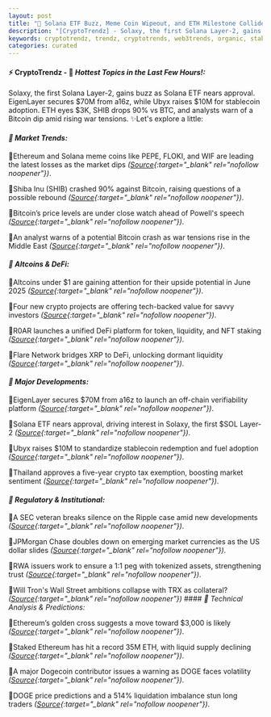 ```yaml
---
layout: post
title: "🌌 Solana ETF Buzz, Meme Coin Wipeout, and ETH Milestone Collide"
description: "[CryptoTrendz] - Solaxy, the first Solana Layer-2, gains buzz as Solana ETF nears approval. EigenLayer secures $70M from a16z, while Ubyx raises $10M for stablecoin adoption. ETH eyes $3K, SHIB drops 90% vs BTC, and analysts warn of a Bitcoin dip amid rising war tensions."
keywords: cryptotrendz, trendz, cryptotrends, web3trends, organic, stablecoin, ETH, Dogecoin, Ethereum, Network, Crypto, Altcoins, Altcoin, Bitcoin, Market, XRP, NFT
categories: curated
---
```


#### ⚡ CryptoTrendz - 📌 *Hottest Topics in the Last Few Hours!:*

Solaxy, the first Solana Layer-2, gains buzz as Solana ETF nears approval. EigenLayer secures $70M from a16z, while Ubyx raises $10M for stablecoin adoption. ETH eyes $3K, SHIB drops 90% vs BTC, and analysts warn of a Bitcoin dip amid rising war tensions. ✨Let's explore a little:


#### *🔖 Market Trends:*  

🔹Ethereum and Solana meme coins like PEPE, FLOKI, and WIF are leading the latest losses as the market dips *([Source](https://s.avyag.com/bykw){:target="_blank" rel="nofollow noopener"})*.  

🔹Shiba Inu (SHIB) crashed 90% against Bitcoin, raising questions of a possible rebound *([Source](https://s.avyag.com/yka2){:target="_blank" rel="nofollow noopener"})*.  

🔹Bitcoin’s price levels are under close watch ahead of Powell's speech *([Source](https://s.avyag.com/lks4){:target="_blank" rel="nofollow noopener"})*.  

🔹An analyst warns of a potential Bitcoin crash as war tensions rise in the Middle East *([Source](https://s.avyag.com/45co){:target="_blank" rel="nofollow noopener"})*.  

#### *🔖 Altcoins & DeFi:*  

🔹Altcoins under $1 are gaining attention for their upside potential in June 2025 *([Source](https://s.avyag.com/6xqy){:target="_blank" rel="nofollow noopener"})*.  

🔹Four new crypto projects are offering tech-backed value for savvy investors *([Source](https://s.avyag.com/fmml){:target="_blank" rel="nofollow noopener"})*.  

🔹R0AR launches a unified DeFi platform for token, liquidity, and NFT staking *([Source](https://s.avyag.com/upu1){:target="_blank" rel="nofollow noopener"})*.  

🔹Flare Network bridges XRP to DeFi, unlocking dormant liquidity *([Source](https://s.avyag.com/7h40){:target="_blank" rel="nofollow noopener"})*.  

#### *🔖 Major Developments:*  

🔹EigenLayer secures $70M from a16z to launch an off-chain verifiability platform *([Source](https://s.avyag.com/si8s){:target="_blank" rel="nofollow noopener"})*.  

🔹Solana ETF nears approval, driving interest in Solaxy, the first $SOL Layer-2 *([Source](https://s.avyag.com/ozqp){:target="_blank" rel="nofollow noopener"})*.  

🔹Ubyx raises $10M to standardize stablecoin redemption and fuel adoption *([Source](https://s.avyag.com/tbox){:target="_blank" rel="nofollow noopener"})*.  

🔹Thailand approves a five-year crypto tax exemption, boosting market sentiment *([Source](https://s.avyag.com/954b){:target="_blank" rel="nofollow noopener"})*.  

#### *🔖 Regulatory & Institutional:*  

🔹A SEC veteran breaks silence on the Ripple case amid new developments *([Source](https://s.avyag.com/jxng){:target="_blank" rel="nofollow noopener"})*.  

🔹JPMorgan Chase doubles down on emerging market currencies as the US dollar slides *([Source](https://s.avyag.com/7k89){:target="_blank" rel="nofollow noopener"})*.  

🔹RWA issuers work to ensure a 1:1 peg with tokenized assets, strengthening trust *([Source](https://s.avyag.com/3inf){:target="_blank" rel="nofollow noopener"})*.  

🔹Will Tron's Wall Street ambitions collapse with TRX as collateral? *([Source](https://s.avyag.com/judm){:target="_blank" rel="nofollow noopener"})* #### *🔖 Technical Analysis & Predictions:*  

🔹Ethereum’s golden cross suggests a move toward $3,000 is likely *([Source](https://s.avyag.com/w8h0){:target="_blank" rel="nofollow noopener"})*.  

🔹Staked Ethereum has hit a record 35M ETH, with liquid supply declining *([Source](https://s.avyag.com/8wck){:target="_blank" rel="nofollow noopener"})*.  

🔹A major Dogecoin contributor issues a warning as DOGE faces volatility *([Source](https://s.avyag.com/71v0){:target="_blank" rel="nofollow noopener"})*.  

🔹DOGE price predictions and a 514% liquidation imbalance stun long traders *([Source](https://s.avyag.com/6p98){:target="_blank" rel="nofollow noopener"})*.